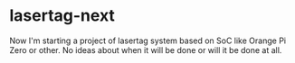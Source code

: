 # lasertag-next
Now I'm starting a project of lasertag system based on SoC like Orange Pi Zero or other. No ideas about when it will be done or will it be done at all.
